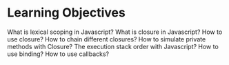 # Learning Objectives

What is lexical scoping in Javascript?
What is closure in Javascript?
How to use closure?
How to chain different closures?
How to simulate private methods with Closure?
The execution stack order with Javascript?
How to use binding?
How to use callbacks?
